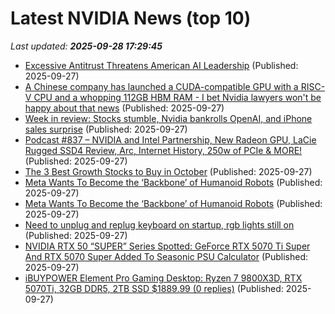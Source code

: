 # Latest NVIDIA News (top 10)
_Last updated: **2025-09-28 17:29:45**_

- [Excessive Antitrust Threatens American AI Leadership](https://www.forbes.com/sites/aldenabbott/2025/09/27/excessive-antitrust-threatens-ai/) (Published: 2025-09-27)
- [A Chinese company has launched a CUDA-compatible GPU with a RISC-V CPU and a whopping 112GB HBM RAM - I bet Nvidia lawyers won't be happy about that news](https://www.techradar.com/pro/a-chinese-company-has-launched-a-cuda-compatible-gpu-with-a-risc-v-cpu-and-a-whopping-112gb-hbm-ram-i-bet-nvidia-lawyers-wont-be-happy-about-that-news) (Published: 2025-09-27)
- [Week in review: Stocks stumble, Nvidia bankrolls OpenAI, and iPhone sales surprise](https://biztoc.com/x/af4ace093c2325d1) (Published: 2025-09-27)
- [Podcast #837 – NVIDIA and Intel Partnership, New Radeon GPU, LaCie Rugged SSD4 Review, Arc, Internet History, 250w of PCIe & MORE!](https://pcper.com/2025/09/podcast-837/) (Published: 2025-09-27)
- [The 3 Best Growth Stocks to Buy in October](https://www.barchart.com/story/news/35082567/the-3-best-growth-stocks-to-buy-in-october) (Published: 2025-09-27)
- [Meta Wants To Become the ‘Backbone’ of Humanoid Robots](https://me.pcmag.com/en/news/32495/meta-wants-to-become-the-backbone-of-humanoid-robots) (Published: 2025-09-27)
- [Meta Wants To Become the ‘Backbone’ of Humanoid Robots](https://uk.pcmag.com/news/160311/meta-wants-to-become-the-backbone-of-humanoid-robots) (Published: 2025-09-27)
- [Need to unplug and replug keyboard on startup, rgb lights still on](https://www.bleepingcomputer.com/forums/t/810935/need-to-unplug-and-replug-keyboard-on-startup-rgb-lights-still-on/) (Published: 2025-09-27)
- [NVIDIA RTX 50 “SUPER” Series Spotted: GeForce RTX 5070 Ti Super And RTX 5070 Super Added To Seasonic PSU Calculator](https://wccftech.com/geforce-rtx-5070-ti-super-and-rtx-5070-super-added-in-seasonic-psu-calculator/) (Published: 2025-09-27)
- [iBUYPOWER Element Pro Gaming Desktop: Ryzen 7 9800X3D, RTX 5070Ti, 32GB DDR5, 2TB SSD $1889.99 (0 replies)](https://slickdeals.net/f/18639568-ibuypower-element-pro-gaming-desktop-ryzen-7-9800x3d-rtx-5070ti-32gb-ddr5-2tb-ssd-1889-99) (Published: 2025-09-27)
